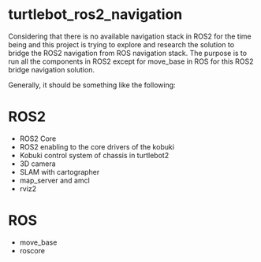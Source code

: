 turtlebot_ros2_navigation
========================================================================================
Considering that there is no available navigation stack in ROS2 for the time being and 
this project is trying to explore and research the solution to bridge the ROS2 navigation
from ROS navigation stack. The purpose is to run all the components in ROS2 except for 
move_base in ROS for this ROS2 bridge navigation solution. 

Generally, it should be something like the following:

# ROS2
* ROS2 Core
* ROS2 enabling to the core drivers of the kobuki
* Kobuki control system of chassis in turtlebot2
* 3D camera
* SLAM with cartographer 
* map_server and amcl
* rviz2

# ROS
* move_base
* roscore
